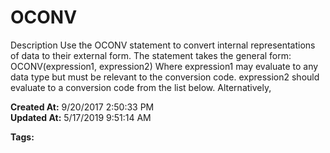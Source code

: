 # OCONV

Description Use the OCONV statement to convert internal representations of data to their external form. The statement takes the general form: OCONV(expression1, expression2) Where expression1 may evaluate to any data type but must be relevant to the conversion code. expression2 should evaluate to a conversion code from the list below. Alternatively,  

**Created At:** 9/20/2017 2:50:33 PM  
**Updated At:** 5/17/2019 9:51:14 AM  

**Tags:**
<badge text='case' vertical='middle' />
<badge text='lower' vertical='middle' />
<badge text='upper' vertical='middle' />
<badge text='lower case to upper case' vertical='middle' />
<badge text='upper case to lower case' vertical='middle' />
<badge text='output formatting' vertical='middle' />
